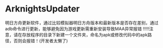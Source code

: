 # ArknightsUpdater
明日方舟更新软件，通过比较模拟器明日方舟版本和最新版本是否存在差别，通过adb命令进行更新，能够避免因为游戏更新需重新安装导致MAA异常报错
!!!!!注意，请在存放程序的目录下新建一个文件夹，命名为apk或修改代码中的apk路径，否则会报错！(开发者太懒了)
